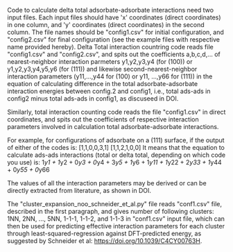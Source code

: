 Code to calculate delta total adsorbate-adsorbate interactions need two input files. Each input files should have 'x' coordinates (direct coordinates) in one column, and 'y' coordinates (direct coordinates) in the second column. The file names should be "config1.csv" for initial configuration, and "config2.csv" for final configuration (see the example files with respective name provided hereby). Delta Total interaction countring code reads file "config1.csv" and "config2.csv", and spits out the coefficients a,b,c,d,... of nearest-neighbor interaction parmeters y1,y2,y3,y4 (for (100)) or y1,y2,y3,y4,y5,y6 (for (111)) and likewise second-nearest-neighbor interaction parameters (y11,...,y44 for (100) or y11, ...,y66 for (111)) in the equation of calculating difference in the total adsorbate-adsorbate interaction energies between config.2 and config1, i.e., total ads-ads in config2 minus total ads-ads in config1, as discuseed in DOI. 

Similarly, total interaction counting code reads the file "config1.csv" in direct coordinates, and spits out the coefficients of respective interaction parameters involved in calculation total adsorbate-adsorbate interactions. 

For example, for configurations of adsorbate on a (111) surface, if the output of either of the codes is: [1,1,0,0,3,1]
                                                                                                          [1,1,2,1,0,0]
It means that the equation to calculate ads-ads interactions (total or delta total, depending on which code you use) is: 1*y1 + 1*y2 + 0*y3 + 0*y4 + 3*y5 + 1*y6 + 1*y11 + 1*y22 + 2*y33 + 1*y44 + 0*y55 + 0*y66

The values of all the interaction parameters may be derived or can be directly extracted from literature, as shown in DOI.

The "cluster_expansion_noo_schneider_et_al.py" file reads "conf1.csv" file, described in the first paragraph, and gives number of following clusters: 1NN, 2NN, ..., 5NN, 1-1-1, 1-1-2, and 1-1-3 in "conf1.csv" input file, which can then be used for predicting effective interaction parameters for each cluster through least-squared-regression against DFT-predicted energy, as suggested by Schneider et al: https://doi.org/10.1039/C4CY00763H.
